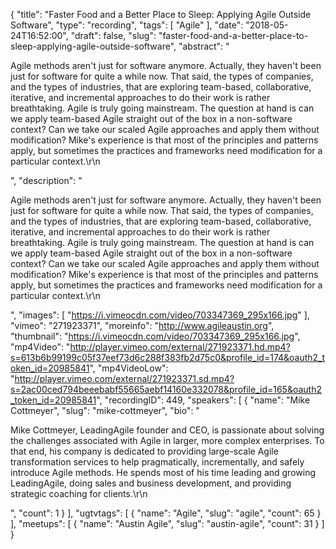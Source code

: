 {
  "title": "Faster Food and a Better Place to Sleep: Applying Agile Outside Software",
  "type": "recording",
  "tags": [
    "Agile"
  ],
  "date": "2018-05-24T16:52:00",
  "draft": false,
  "slug": "faster-food-and-a-better-place-to-sleep-applying-agile-outside-software",
  "abstract": "<p>Agile methods aren't just for software anymore. Actually, they haven't been just for software for quite a while now. That said, the types of companies, and the types of industries, that are exploring team-based, collaborative, iterative, and incremental approaches to do their work is rather breathtaking. Agile is truly going mainstream. The question at hand is can we apply team-based Agile straight out of the box in a non-software context? Can we take our scaled Agile approaches and apply them without modification? Mike's experience is that most of the principles and patterns apply, but sometimes the practices and frameworks need modification for a particular context.\r\n</p>",
  "description": "<p>Agile methods aren't just for software anymore. Actually, they haven't been just for software for quite a while now. That said, the types of companies, and the types of industries, that are exploring team-based, collaborative, iterative, and incremental approaches to do their work is rather breathtaking. Agile is truly going mainstream. The question at hand is can we apply team-based Agile straight out of the box in a non-software context? Can we take our scaled Agile approaches and apply them without modification? Mike's experience is that most of the principles and patterns apply, but sometimes the practices and frameworks need modification for a particular context.\r\n</p>",
  "images": [
    "https://i.vimeocdn.com/video/703347369_295x166.jpg"
  ],
  "vimeo": "271923371",
  "moreinfo": "http://www.agileaustin.org",
  "thumbnail": "https://i.vimeocdn.com/video/703347369_295x166.jpg",
  "mp4Video": "http://player.vimeo.com/external/271923371.hd.mp4?s=613b6b99199c05f37eef73d6c288f383fb2d75c0&profile_id=174&oauth2_token_id=20985841",
  "mp4VideoLow": "http://player.vimeo.com/external/271923371.sd.mp4?s=2ac00ced794beeebabf55665aebf14160e332078&profile_id=165&oauth2_token_id=20985841",
  "recordingID": 449,
  "speakers": [
    {
      "name": "Mike Cottmeyer",
      "slug": "mike-cottmeyer",
      "bio": "<p>Mike Cottmeyer, LeadingAgile founder and CEO, is passionate about solving the challenges associated with Agile in larger, more complex enterprises. To that end, his company is dedicated to providing large-scale Agile transformation services to help pragmatically, incrementally, and safely introduce Agile methods. He spends most of his time leading and growing LeadingAgile, doing sales and business development, and providing strategic coaching for clients.\r\n</p>",
      "count": 1
    }
  ],
  "ugtvtags": [
    {
      "name": "Agile",
      "slug": "agile",
      "count": 65
    }
  ],
  "meetups": [
    {
      "name": "Austin Agile",
      "slug": "austin-agile",
      "count": 31
    }
  ]
}
